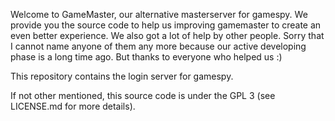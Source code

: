 Welcome to GameMaster, our alternative masterserver for gamespy. We provide you the source code to help us improving gamemaster to create an even better experience. We also got a lot of help by other people. Sorry that I cannot name anyone of them any more because our active developing phase is a long time ago. But thanks to everyone who helped us :)

This repository contains the login server for gamespy.

If not other mentioned, this source code is under the GPL 3 (see LICENSE.md for more details).